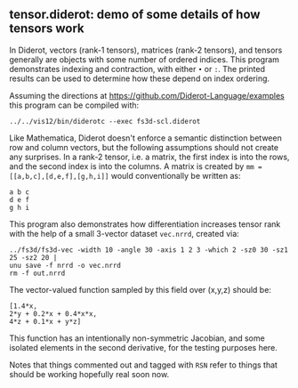 ## tensor.diderot: demo of some details of how tensors work

In Diderot, vectors (rank-1 tensors), matrices (rank-2 tensors), and
tensors generally are objects with some number of ordered indices.
This program demonstrates indexing and contraction, with either
`•` or `:`. The printed results can be used to determine how these
depend on index ordering.

Assuming the directions at https://github.com/Diderot-Language/examples
this program can be compiled with:

	../../vis12/bin/diderotc --exec fs3d-scl.diderot

Like Mathematica, Diderot doesn't enforce a semantic distinction
between row and column vectors, but the following assumptions should
not create any surprises. In a rank-2 tensor, i.e. a matrix, the first
index is into the rows, and the second index is into the columns.
A matrix is created by `mm = [[a,b,c],[d,e,f],[g,h,i]]`
would conventionally be written as:

	a b c
	d e f
	g h i

This program also demonstrates how differentiation increases tensor rank
with the help of a small 3-vector dataset `vec.nrrd`, created via:

	../fs3d/fs3d-vec -width 10 -angle 30 -axis 1 2 3 -which 2 -sz0 30 -sz1 25 -sz2 20 |
	unu save -f nrrd -o vec.nrrd
	rm -f out.nrrd

The vector-valued function sampled by this field over (x,y,z) should be:

	[1.4*x,
	2*y + 0.2*x + 0.4*x*x,
	4*z + 0.1*x + y*z]

This function has an intentionally non-symmetric Jacobian, and some isolated
elements in the second derivative, for the testing purposes here.

Notes that things commented out and tagged with `RSN` refer to things
that should be working hopefully real soon now.
